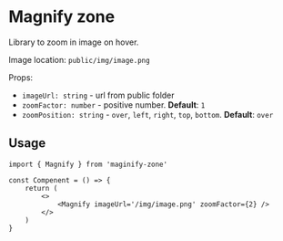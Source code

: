 # Magnify zone

Library to zoom in image on hover.   

Image location: `public/img/image.png`

Props:
- `imageUrl: string` - url from public folder
- `zoomFactor: number` - positive number. **Default**: `1`
- `zoomPosition: string` - `over`, `left`, `right`, `top`, `bottom`. **Default**: `over`


## Usage
```JS
import { Magnify } from 'maginify-zone'

const Compenent = () => {
    return (
        <>
            <Magnify imageUrl='/img/image.png' zoomFactor={2} />
        </>
    )
}
```
